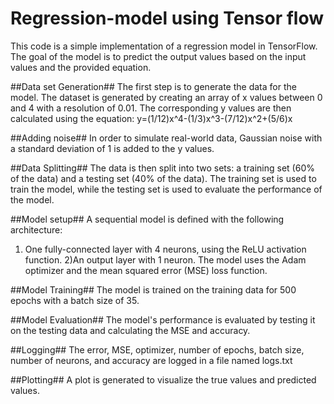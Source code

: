 # Regression-model using Tensor flow
This code is a simple implementation of a regression model in TensorFlow. The goal of the model is to predict the output values based on the input values and the provided equation.

##Data set Generation##
The first step is to generate the data for the model. The dataset is generated by creating an array of x values between 0 and 4 with a resolution of 0.01. The corresponding y values are then calculated using the equation: y=(1/12)x^4-(1/3)x^3-(7/12)x^2+(5/6)x

##Adding noise##
In order to simulate real-world data, Gaussian noise with a standard deviation of 1 is added to the y values.

##Data Splitting##
The data is then split into two sets: a training set (60% of the data) and a testing set (40% of the data). The training set is used to train the model, while the testing set is used to evaluate the performance of the model.

##Model setup##
A sequential model is defined with the following architecture:
   1) One fully-connected layer with 4 neurons, using the ReLU activation function.
   2)An output layer with 1 neuron.
The model uses the Adam optimizer and the mean squared error (MSE) loss function.

##Model Training##
The model is trained on the training data for 500 epochs with a batch size of 35.

##Model Evaluation##
The model's performance is evaluated by testing it on the testing data and calculating the MSE and accuracy.

##Logging##
The error, MSE, optimizer, number of epochs, batch size, number of neurons, and accuracy are logged in a file named logs.txt

##Plotting##
A plot is generated to visualize the true values and predicted values.
